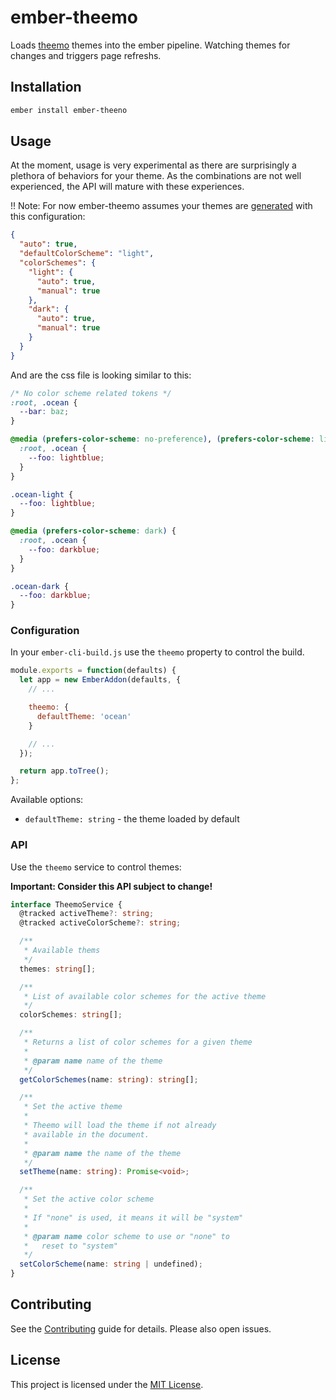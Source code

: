 # ember-theemo

Loads [theemo](https://gossi.github.io/theemo) themes into the ember pipeline. Watching themes for changes and
triggers page refreshs.

## Installation

```bash
ember install ember-theeno
```

## Usage

At the moment, usage is very experimental as there are surprisingly a plethora
of behaviors for your theme. As the combinations are not well experienced, the
API will mature with these experiences.

!! Note: For now ember-theemo assumes your themes are [generated](https://gossi.github.io/theemo/docs/generate) with this
configuration:

```json
{
  "auto": true,
  "defaultColorScheme": "light",
  "colorSchemes": {
    "light": {
      "auto": true,
      "manual": true
    },
    "dark": {
      "auto": true,
      "manual": true
    }
  }
}
```

And are the css file is looking similar to this:

```css
/* No color scheme related tokens */
:root, .ocean {
  --bar: baz;
}

@media (prefers-color-scheme: no-preference), (prefers-color-scheme: light) {
  :root, .ocean {
    --foo: lightblue;
  }
}

.ocean-light {
  --foo: lightblue;
}

@media (prefers-color-scheme: dark) {
  :root, .ocean {
    --foo: darkblue;
  }
}

.ocean-dark {
  --foo: darkblue;
}
```

### Configuration

In your `ember-cli-build.js` use the `theemo` property to control the build.

```js
module.exports = function(defaults) {
  let app = new EmberAddon(defaults, {
    // ...

    theemo: {
      defaultTheme: 'ocean'
    }

    // ...
  });

  return app.toTree();
};
```

Available options:

- `defaultTheme: string` - the theme loaded by default

### API

Use the `theemo` service to control themes:

**Important: Consider this API subject to change!**

```ts
interface TheemoService {
  @tracked activeTheme?: string;
  @tracked activeColorScheme?: string;

  /**
   * Available thems
   */
  themes: string[];

  /**
   * List of available color schemes for the active theme
   */
  colorSchemes: string[];

  /**
   * Returns a list of color schemes for a given theme
   *
   * @param name name of the theme
   */
  getColorSchemes(name: string): string[];

  /**
   * Set the active theme
   *
   * Theemo will load the theme if not already
   * available in the document.
   *
   * @param name the name of the theme
   */
  setTheme(name: string): Promise<void>;

  /**
   * Set the active color scheme
   *
   * If "none" is used, it means it will be "system"
   *
   * @param name color scheme to use or "none" to
   *   reset to "system"
   */
  setColorScheme(name: string | undefined);
}
```

## Contributing

See the [Contributing](CONTRIBUTING.md) guide for details. Please also open
issues.

## License

This project is licensed under the [MIT License](LICENSE.md).

